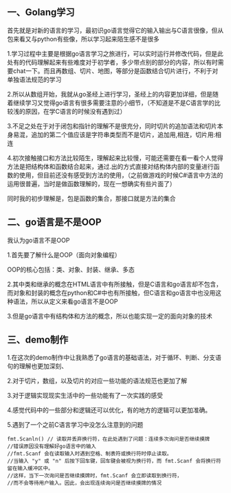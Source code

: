 ## 一、Golang学习

首先就是对新的语言的学习，最初识go语言觉得它的输入输出与C语言很像，但从包来看又与python有些像，所以学习起来陌生感不是很多

1.学习过程中主要是根据go语言学习之旅进行，可以实时运行并修改代码，但是此处有的代码理解起来有些难度对于初学者，多少带点别的部分的内容，所以有时需要chat一下。而且再数组、切片、地图，等部分是函数结合切片进行，不利于对单独语法规范的学习

2.所以从数组开始，我就从go圣经上进行学习，圣经上的内容更加详细，但是随着继续学习又觉得go语言有很多需要注意的小细节，（不知道是不是C语言学的比较浅的原因，在学C语言的时候没有遇到过）

3.不足之处在于对于闭包和指针的理解不是很充分，同时切片的追加语法和切片本身易混，追加的第二个值应该是字符串类型而不是切片，追加用,相连，切片用:相连

4.初次接触接口和方法比较陌生，理解起来比较慢，可能还需要在看一看个人觉得方法是把结构体和函数结合起来，通过.出的方式直接对结构体内部的变量进行函数的使用，但目前还没有感受到方法的使用，（之前做游戏的时候C#语言中方法的运用很普遍，当时是做函数理解的，现在一想确实有些片面了）

同时我的初步理解是，包是函数的集合，那接口就是方法的集合

## 二、go语言是不是OOP

我认为go语言不是OOP

1.首先要了解什么是OOP（面向对象编程）

OOP的核心包括：类、对象、封装、继承、多态

2.其中类和继承的概念在HTML语言中有所接触，但是C语言和go语言却不包含，而对象和封装的概念在python和C#中也有所接触，但C语言和go语言中也没用这种语法，所以从定义来看go语言不是OOP

3.但是go语言中有结构体和方法的概念，所以也能实现一定的面向对象的技术

## 三、demo制作

1.在这次的demo制作中让我熟悉了go语言的基础语法，对于循环、判断、分支语句的理解也更加深刻、

2.对于切片，数组，以及切片的对应一些功能的语法规范也更加了解

3.对于逻辑实现现实生活中的一些功能有了一次实践的感受

4.感觉代码中的一些部分和逻辑还可以优化，有的地方的逻辑可以更加准确。

5.遇到了一个之前C语言学习中没怎么注意到的问题

```
fmt.Scanln() // 读取并丢弃换行符，在此处遇到了问题：连续多次询问是否继续摸牌
//错误原因没有理解好go语言中的输入
//fmt.Scanf 会在读取输入时遇到空格、制表符或换行符时停止读取。
//当输入 "y" 或 "n" 后按下回车键，回车键会被视为换行符，而 fmt.Scanf 会将换行符留在输入缓冲区中。
//这样，当下一次询问是否继续摸牌时，fmt.Scanf 会立即读取到换行符，
//而不会等待用户输入。因此，会出现连续询问是否继续摸牌的情况
```